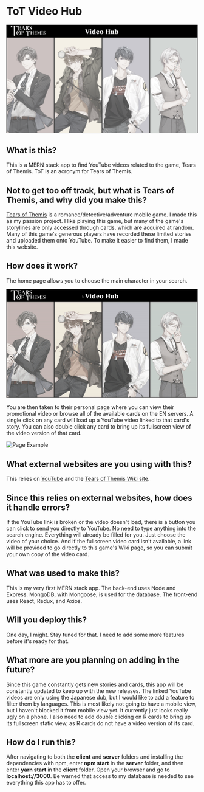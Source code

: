 # ToT Video Hub

![Home Page](./screenshots/Home%20Screen.png)

## What is this?

This is a MERN stack app to find YouTube videos related to the game, Tears of Themis. ToT is an acronym for Tears of Themis.

## Not to get too off track, but what is Tears of Themis, and why did you make this?

[Tears of Themis](https://tot.hoyoverse.com/en-us) is a romance/detective/adventure mobile game. I made this as my passion project. I like playing this game, but many of the game's storylines are only accessed through cards, which are acquired at random. Many of this game's generous players have recorded these limited stories and uploaded them onto YouTube. To make it easier to find them, I made this website.

## How does it work?

The home page allows you to choose the main character in your search.

![Home Page Navigation](./screenshots/Home%20Screen.gif)

You are then taken to their personal page where you can view their promotional video or browse all of the available cards on the EN servers. A single click on any card will load up a YouTube video linked to that card's story. You can also double click any card to bring up its fullscreen view of the video version of that card.

![Page Example](./screenshots/Page%20Example.gif)

## What external websites are you using with this?

This relies on [YouTube](https://www.youtube.com) and the [Tears of Themis Wiki site](https://tot.wiki/wiki/Tears_of_Themis_Wiki).

## Since this relies on external websites, how does it handle errors?

If the YouTube link is broken or the video doesn't load, there is a button you can click to send you directly to YouTube. No need to type anything into the search engine. Everything will already be filled for you. Just choose the video of your choice. And if the fullscreen video card isn't available, a link will be provided to go directly to this game's Wiki page, so you can submit your own copy of the video card.

## What was used to make this?

This is my very first MERN stack app. The back-end uses Node and Express. MongoDB, with Mongoose, is used for the database. The front-end uses React, Redux, and Axios.

## Will you deploy this?

One day, I might. Stay tuned for that. I need to add some more features before it's ready for that.

## What more are you planning on adding in the future?

Since this game constantly gets new stories and cards, this app will be constantly updated to keep up with the new releases. The linked YouTube videos are only using the Japanese dub, but I would like to add a feature to filter them by languages. This is most likely not going to have a mobile view, but I haven't blocked it from mobile view yet. It currently just looks really ugly on a phone. I also need to add double clicking on R cards to bring up its fullscreen static view, as R cards do not have a video version of its card.

## How do I run this?

After navigating to both the **client** and **server** folders and installing the dependencies with npm, enter **npm start** in the **server** folder, and then enter **yarn start** in the **client** folder. Open your browser and go to **localhost://3000**. Be warned that access to my database is needed to see everything this app has to offer.
